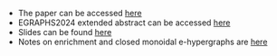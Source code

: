 - The paper can be accessed [here](https://github.com/Tiltedprogrammer/e_hypergraphs_paper/releases/latest/download/arxiv.pdf)
- EGRAPHS2024 extended abstract can be accessed [here](https://github.com/Tiltedprogrammer/e_hypergraphs_paper/releases/latest/download/ExtendedAbstract.pdf)
- Slides can be found [here](https://github.com/Tiltedprogrammer/e_hypergraphs_paper/releases/latest/download/slides.pdf)
- Notes on enrichment and closed monoidal e-hypergraphs are [here](https://github.com/Tiltedprogrammer/e_hypergraphs_paper/releases/latest/download/closed_monoidal.pdf)
